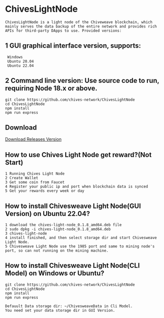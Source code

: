 # ChivesLightNode

    ChivesLightNode is a light node of the Chiveweave blockchain, which mainly serves the data backup of the entire network and provides rich APIs for third-party DApps to use. Provided versions:

## 1 GUI graphical interface version, supports:
     Windows
     Ubuntu 20.04
     Ubuntu 22.04

## 2 Command line version: Use source code to run, requiring Node 18.x or above.
    git clone https://github.com/chives-network/ChivesLightNode
    cd ChivesLightNode
    npm install
    npm run express

## Download
[Download Releases Version](https://github.com/chives-network/ChivesLightNode/releases)


## How to use Chives Light Node get reward?(Not Start)
    1 Running Chives Light Node
    2 Create Wallet
    3 Get some coin from Faucet
    4 Register your public ip and port when blockchain data is synced
    5 Get your rewards every week or day

## How to install Chivesweave Light Node(GUI Version) on Ubuntu 22.04?
    1 download the chives-light-node_0.1.8_amd64.deb file
    2 sudo dpkg -i chives-light-node_0.1.8_amd64.deb
    3 chives-light-node
    4 install finished, and then select storage dir and start Chivesweave Light Node.
    5 Chivesweave Light Node use the 1985 port and same to mining node's port, so can not running on the mining machine.

## How to install Chivesweave Light Node(CLI Model) on Windows or Ubuntu?
    git clone https://github.com/chives-network/ChivesLightNode
    cd ChivesLightNode
    npm install
    npm run express

    Defauult Data storage dir: ~/ChivesweaveData in Cli Model.
    You need set your data storage dir in GUI Version.

